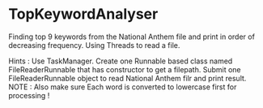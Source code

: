# TopKeywordAnalyser
Finding top 9 keywords from the National Anthem file and print in order of decreasing frequency. Using Threads to read a file.

Hints : Use TaskManager. Create one Runnable based class named FileReaderRunnable that has constructor to get a filepath. Submit one FileReaderRunnable object to read National Anthem filr and print result. NOTE : Also make sure Each word is converted to lowercase first for processing !
